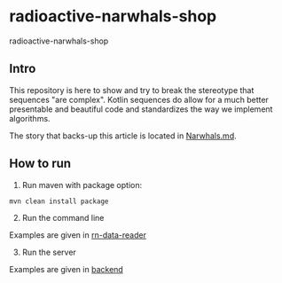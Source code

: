 # radioactive-narwhals-shop

radioactive-narwhals-shop

## Intro

This repository is here to show and try to break the stereotype that sequences "are complex".
Kotlin sequences do allow for a much better presentable and beautiful code and standardizes the way we implement
algorithms.

The story that backs-up this article is located in [Narwhals.md](Narwhals.md).
## How to run

1. Run maven with package option:

```shell
mvn clean install package
```

2. Run the command line

Examples are given in [rn-data-reader](rn-data-reader)

3. Run the server

Examples are given in [backend](./backend)



